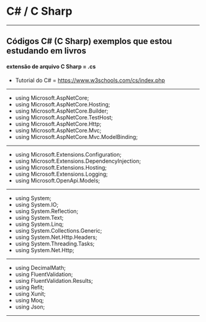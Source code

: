 # C# / C Sharp

-----------------------------------------------

## Códigos C# (C Sharp) exemplos que estou estudando em livros
#### extensão de arquivo C Sharp = .cs

* Tutorial do C# = https://www.w3schools.com/cs/index.php

------------------------------------------------

* using Microsoft.AspNetCore;
* using Microsoft.AspNetCore.Hosting;
* using Microsoft.AspNetCore.Builder;
* using Microsoft.AspNetCore.TestHost;
* using Microsoft.AspNetCore.Http;
* using Microsoft.AspNetCore.Mvc;
* using Microsoft.AspNetCore.Mvc.ModelBinding;

-----------------------------------------------

* using Microsoft.Extensions.Configuration;
* using Microsoft.Extensions.DependencyInjection;
* using Microsoft.Extensions.Hosting;
* using Microsoft.Extensions.Logging;
* using Microsoft.OpenApi.Models;

------------------------------------------------

* using System;
* using System.IO;
* using System.Reflection;
* using System.Text;
* using System.Linq;
* using System.Collections.Generic;
* using System.Net.Http.Headers;
* using System.Threading.Tasks;
* using System.Net.Http;

-----------------------------------------------

* using DecimalMath;
* using FluentValidation;
* using FluentValidation.Results;
* using Refit;
* using Xunit;
* using Moq;
* using Json;

------------------------------------------------

